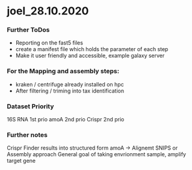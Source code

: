 # joel_28.10.2020
### Further ToDos
- Reporting on the fast5 files
-  create a manifest file which holds the parameter of each step
- Make it user friendly and accessible, example galaxy server

### For the Mapping and assembly steps:
- kraken / centrifuge already installed on hpc
- After filtering / triming into tax identification


### Dataset Priority
16S RNA 1st prio
amoA 2nd prio
Crispr 2nd prio

### Further notes
Crispr Finder results into structured form
amoA -> Alignemt SNIPS or Assembly approach
General goal of taking envrionment sample, amplify target gene
